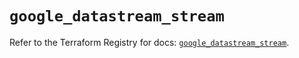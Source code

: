 # `google_datastream_stream`

Refer to the Terraform Registry for docs: [`google_datastream_stream`](https://registry.terraform.io/providers/hashicorp/google-beta/6.18.1/docs/resources/google_datastream_stream).
